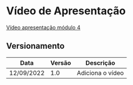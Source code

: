 # Vídeo de Apresentação

[Vídeo apresentação módulo 4](https://drive.google.com/file/d/156fz59RXupJxzfzC90LB9ITa_mb7spLz/view?usp=sharing)

## Versionamento

| Data       | Versão | Descrição                    |
| ---------- | ------ | --------------------------   |
| 12/09/2022 | 1.0    | Adiciona o vídeo             |

